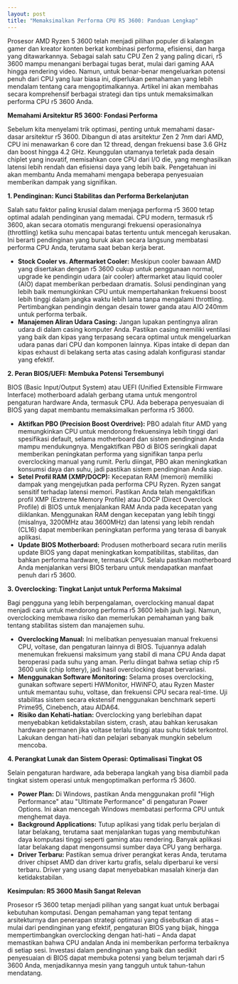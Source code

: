 ```yaml
---
layout: post
title: "Memaksimalkan Performa CPU R5 3600: Panduan Lengkap"
---
```


Prosesor AMD Ryzen 5 3600 telah menjadi pilihan populer di kalangan gamer dan kreator konten berkat kombinasi performa, efisiensi, dan harga yang ditawarkannya. Sebagai salah satu CPU Zen 2 yang paling dicari, r5 3600 mampu menangani berbagai tugas berat, mulai dari gaming AAA hingga rendering video. Namun, untuk benar-benar mengeluarkan potensi penuh dari CPU yang luar biasa ini, diperlukan pemahaman yang lebih mendalam tentang cara mengoptimalkannya. Artikel ini akan membahas secara komprehensif berbagai strategi dan tips untuk memaksimalkan performa CPU r5 3600 Anda.

**Memahami Arsitektur R5 3600: Fondasi Performa**

Sebelum kita menyelami trik optimasi, penting untuk memahami dasar-dasar arsitektur r5 3600. Dibangun di atas arsitektur Zen 2 7nm dari AMD, CPU ini menawarkan 6 core dan 12 thread, dengan frekuensi base 3.6 GHz dan boost hingga 4.2 GHz. Keunggulan utamanya terletak pada desain chiplet yang inovatif, memisahkan core CPU dari I/O die, yang menghasilkan latensi lebih rendah dan efisiensi daya yang lebih baik. Pengetahuan ini akan membantu Anda memahami mengapa beberapa penyesuaian memberikan dampak yang signifikan.

**1. Pendinginan: Kunci Stabilitas dan Performa Berkelanjutan**

Salah satu faktor paling krusial dalam menjaga performa r5 3600 tetap optimal adalah pendinginan yang memadai. CPU modern, termasuk r5 3600, akan secara otomatis mengurangi frekuensi operasionalnya (throttling) ketika suhu mencapai batas tertentu untuk mencegah kerusakan. Ini berarti pendinginan yang buruk akan secara langsung membatasi performa CPU Anda, terutama saat beban kerja berat.

*   **Stock Cooler vs. Aftermarket Cooler:** Meskipun cooler bawaan AMD yang disertakan dengan r5 3600 cukup untuk penggunaan normal, upgrade ke pendingin udara (air cooler) aftermarket atau liquid cooler (AIO) dapat memberikan perbedaan dramatis. Solusi pendinginan yang lebih baik memungkinkan CPU untuk mempertahankan frekuensi boost lebih tinggi dalam jangka waktu lebih lama tanpa mengalami throttling. Pertimbangkan pendingin dengan desain tower ganda atau AIO 240mm untuk performa terbaik.
*   **Manajemen Aliran Udara Casing:** Jangan lupakan pentingnya aliran udara di dalam casing komputer Anda. Pastikan casing memiliki ventilasi yang baik dan kipas yang terpasang secara optimal untuk mengeluarkan udara panas dari CPU dan komponen lainnya. Kipas intake di depan dan kipas exhaust di belakang serta atas casing adalah konfigurasi standar yang efektif.

**2. Peran BIOS/UEFI: Membuka Potensi Tersembunyi**

BIOS (Basic Input/Output System) atau UEFI (Unified Extensible Firmware Interface) motherboard adalah gerbang utama untuk mengontrol pengaturan hardware Anda, termasuk CPU. Ada beberapa penyesuaian di BIOS yang dapat membantu memaksimalkan performa r5 3600.

*   **Aktifkan PBO (Precision Boost Overdrive):** PBO adalah fitur AMD yang memungkinkan CPU untuk mendorong frekuensinya lebih tinggi dari spesifikasi default, selama motherboard dan sistem pendinginan Anda mampu mendukungnya. Mengaktifkan PBO di BIOS seringkali dapat memberikan peningkatan performa yang signifikan tanpa perlu overclocking manual yang rumit. Perlu diingat, PBO akan meningkatkan konsumsi daya dan suhu, jadi pastikan sistem pendinginan Anda siap.
*   **Setel Profil RAM (XMP/DOCP):** Kecepatan RAM (memori) memiliki dampak yang mengejutkan pada performa CPU Ryzen. Ryzen sangat sensitif terhadap latensi memori. Pastikan Anda telah mengaktifkan profil XMP (Extreme Memory Profile) atau DOCP (Direct Overclock Profile) di BIOS untuk menjalankan RAM Anda pada kecepatan yang diiklankan. Menggunakan RAM dengan kecepatan yang lebih tinggi (misalnya, 3200MHz atau 3600MHz) dan latensi yang lebih rendah (CL16) dapat memberikan peningkatan performa yang terasa di banyak aplikasi.
*   **Update BIOS Motherboard:** Produsen motherboard secara rutin merilis update BIOS yang dapat meningkatkan kompatibilitas, stabilitas, dan bahkan performa hardware, termasuk CPU. Selalu pastikan motherboard Anda menjalankan versi BIOS terbaru untuk mendapatkan manfaat penuh dari r5 3600.

**3. Overclocking: Tingkat Lanjut untuk Performa Maksimal**

Bagi pengguna yang lebih berpengalaman, overclocking manual dapat menjadi cara untuk mendorong performa r5 3600 lebih jauh lagi. Namun, overclocking membawa risiko dan memerlukan pemahaman yang baik tentang stabilitas sistem dan manajemen suhu.

*   **Overclocking Manual:** Ini melibatkan penyesuaian manual frekuensi CPU, voltase, dan pengaturan lainnya di BIOS. Tujuannya adalah menemukan frekuensi maksimum yang stabil di mana CPU Anda dapat beroperasi pada suhu yang aman. Perlu diingat bahwa setiap chip r5 3600 unik (chip lottery), jadi hasil overclocking dapat bervariasi.
*   **Menggunakan Software Monitoring:** Selama proses overclocking, gunakan software seperti HWMonitor, HWiNFO, atau Ryzen Master untuk memantau suhu, voltase, dan frekuensi CPU secara real-time. Uji stabilitas sistem secara ekstensif menggunakan benchmark seperti Prime95, Cinebench, atau AIDA64.
*   **Risiko dan Kehati-hatian:** Overclocking yang berlebihan dapat menyebabkan ketidakstabilan sistem, crash, atau bahkan kerusakan hardware permanen jika voltase terlalu tinggi atau suhu tidak terkontrol. Lakukan dengan hati-hati dan pelajari sebanyak mungkin sebelum mencoba.

**4. Perangkat Lunak dan Sistem Operasi: Optimalisasi Tingkat OS**

Selain pengaturan hardware, ada beberapa langkah yang bisa diambil pada tingkat sistem operasi untuk mengoptimalkan performa r5 3600.

*   **Power Plan:** Di Windows, pastikan Anda menggunakan profil "High Performance" atau "Ultimate Performance" di pengaturan Power Options. Ini akan mencegah Windows membatasi performa CPU untuk menghemat daya.
*   **Background Applications:** Tutup aplikasi yang tidak perlu berjalan di latar belakang, terutama saat menjalankan tugas yang membutuhkan daya komputasi tinggi seperti gaming atau rendering. Banyak aplikasi latar belakang dapat mengonsumsi sumber daya CPU yang berharga.
*   **Driver Terbaru:** Pastikan semua driver perangkat keras Anda, terutama driver chipset AMD dan driver kartu grafis, selalu diperbarui ke versi terbaru. Driver yang usang dapat menyebabkan masalah kinerja dan ketidakstabilan.

**Kesimpulan: R5 3600 Masih Sangat Relevan**

Prosesor r5 3600 tetap menjadi pilihan yang sangat kuat untuk berbagai kebutuhan komputasi. Dengan pemahaman yang tepat tentang arsitekturnya dan penerapan strategi optimasi yang disebutkan di atas – mulai dari pendinginan yang efektif, pengaturan BIOS yang bijak, hingga mempertimbangkan overclocking dengan hati-hati – Anda dapat memastikan bahwa CPU andalan Anda ini memberikan performa terbaiknya di setiap sesi. Investasi dalam pendinginan yang baik dan sedikit penyesuaian di BIOS dapat membuka potensi yang belum terjamah dari r5 3600 Anda, menjadikannya mesin yang tangguh untuk tahun-tahun mendatang.
